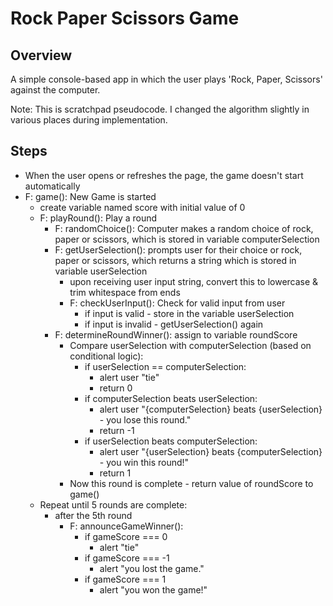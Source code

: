 # Rock Paper Scissors Game

## Overview
A simple console-based app in which the user plays 'Rock, Paper, Scissors' against the computer.

Note: This is scratchpad pseudocode. I changed the algorithm slightly in various places during implementation.

## Steps

- When the user opens or refreshes the page, the game doesn't start automatically
- F: game(): New Game is started
  - create variable named score with initial value of 0
  - F: playRound(): Play a round
    - F: randomChoice(): Computer makes a random choice of rock, paper or scissors, which is stored in variable computerSelection
    - F: getUserSelection(): prompts user for their choice or rock, paper or scissors, which returns a string which is stored in variable userSelection
      - upon receiving user input string, convert this to lowercase & trim whitespace from ends
      - F: checkUserInput(): Check for valid input from user
        - if input is valid - store in the variable userSelection
        - if input is invalid - getUserSelection() again
    - F: determineRoundWinner(): assign to variable roundScore
      - Compare userSelection with computerSelection (based on conditional logic):
        - if userSelection == computerSelection: 
          - alert user  "tie"
          - return 0
        - if computerSelection beats userSelection: 
          - alert user "{computerSelection} beats {userSelection} - you lose this round."
          - return -1
        - if userSelection beats computerSelection:
          - alert user "{userSelection} beats {computerSelection} - you win this round!"
          - return 1
      - Now this round is complete - return value of roundScore to game() 
  - Repeat until 5 rounds are complete:
    - after the 5th round
      - F: announceGameWinner():
        - if gameScore === 0
          - alert "tie"
        - if gameScore === -1
          - alert "you lost the game."
        - if gameScore === 1
          - alert "you won the game!"


